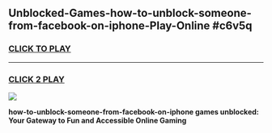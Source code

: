 
## Unblocked-Games-how-to-unblock-someone-from-facebook-on-iphone-Play-Online #c6v5q
<h3>
<a href="https://news.freeplayer.one?title=how-to-unblock-someone-from-facebook-on-iphone&ref=3">CLICK TO PLAY</a></h3>
<hr>

<h3>
<a href="https://news.freeplayer.one?title=how-to-unblock-someone-from-facebook-on-iphone&ref=3">CLICK 2 PLAY</a>
  
</h3>

<a href="https://news.freeplayer.one?title=how-to-unblock-someone-from-facebook-on-iphone&ref=3"><img src="https://clearcache.store/games.png"></a>


**how-to-unblock-someone-from-facebook-on-iphone games unblocked: Your Gateway to Fun and Accessible Online Gaming**
